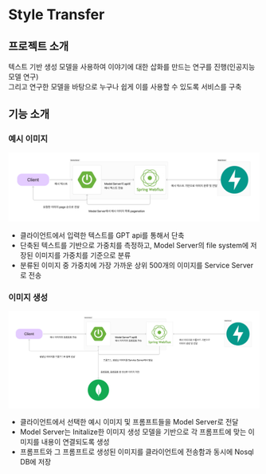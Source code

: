 # Style Transfer
## 프로젝트 소개
텍스트 기반 생성 모델을 사용하여 이야기에 대한 삽화를 만드는 연구를 진행(인공지능 모델 연구)  
그리고 연구한 모델을 바탕으로 누구나 쉽게 이를 사용할 수 있도록 서비스를 구축
## 기능 소개
### 예시 이미지
![example](img/example.png)
- 클라이언트에서 입력한 텍스트를 GPT api를 통해서 단축
- 단축된 텍스트를 기반으로 가중치를 측정하고,  Model Server의 file system에 저장된 이미지를 가중치를 기준으로 분류
- 분류된 이미지 중 가중치에 가장 가까운 상위 500개의 이미지를 Service Server로 전송

### 이미지 생성
![prompt](img/prompt.png)
- 클라이언트에서 선택한 예시 이미지 및 프롬프트들을 Model Server로 전달
- Model Server는 Initalize한 이미지 생성 모델을 기반으로 각 프롬프트에 맞는 이미지를 내용이 연결되도록 생성
- 프롬프트와 그 프롬프트로 생성된 이미지를 클라이언트에 전송함과 동시에 Nosql DB에 저장